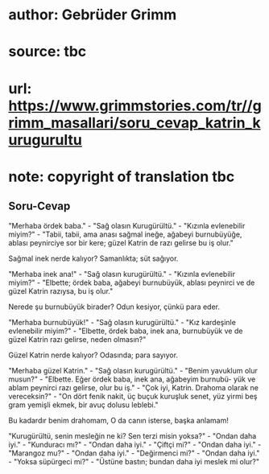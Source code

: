 # author: Gebrüder Grimm
# source: tbc
# url: https://www.grimmstories.com/tr//grimm_masallari/soru_cevap_katrin_kurugurultu
# note: copyright of translation tbc

## Soru-Cevap 

"Merhaba ördek baba." - "Sağ olasın Kurugürültü." - "Kızınla
evlenebilir miyim?" - "Tabii, tabii, ama anası sağmal ineğe, ağabeyi
burnubüyüğe, ablası peynirciye sor bir kere; güzel Katrin de razı
gelirse bu iş olur."

Sağmal inek nerde kalıyor?
Samanlıkta; süt sağıyor.

"Merhaba inek ana!" - "Sağ olasın kurugürültü." - "Kızınla
evlenebilir miyim?" - "Elbette; ördek baba, ağabeyi burnubüyük, ablası
peynirci ve de güzel Katrin razıysa, bu iş olur."

Nerede şu burnubüyük birader?
Odun kesiyor, çünkü para eder.

"Merhaba burnubüyük!" - "Sağ olasın kurugürültü." - "Kız kardeşinle
evlenebilir miyim?" - "Elbette, ördek baba, inek ana, burnubüyük ve de
güzel Katrin razı gelirse, neden olmasın?"

Güzel Katrin nerde kalıyor?
Odasında; para sayıyor.

"Merhaba güzel Katrin." - "Sağ olasın kurugürültü." - "Benim
yavuklum olur musun?" - "Elbette. Eğer ördek baba, inek ana, ağabeyim
burnubü- yük ve ablam peynirci razı gelirse, olur bu iş." - "Çok iyi,
Katrin. Drahoma olarak ne vereceksin?" - "On dört fenik nakit, üç
buçuk kuruşluk senet, yüz yirmi beş gram yemişli ekmek, bir avuç dolusu
leblebi."

Bu kadardır benim drahomam,
O da canın isterse, başka anlamam!

"Kurugürültü, senin mesleğin ne ki? Sen terzi misin yoksa?" - "Ondan
daha iyi." - "Kunduracı mı?" - "Ondan daha iyi." - "Çiftçi mi?" -
"Ondan daha iyi." - "Marangoz mu?" - "Ondan daha iyi." -
"Değirmenci mi?" - "Ondan daha iyi." - "Yoksa süpürgeci mi?" -
"Üstüne bastın; bundan daha iyi meslek mi olur?"
